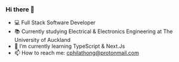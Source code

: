 ### Hi there 👋

- 💻 Full Stack Software Developer 
- 📚 Currently studying Electrical & Electronics Engineering at The University of Auckland
- 🌱 I’m currently learning TypeScript & Next.Js
- 📫 How to reach me: cphilathong@protonmail.com

